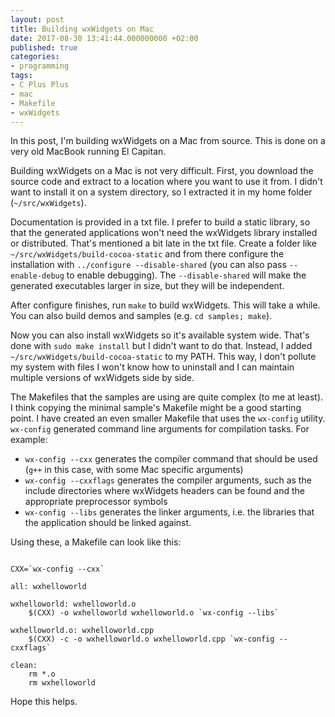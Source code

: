 ```yaml
---
layout: post
title: Building wxWidgets on Mac
date: 2017-08-30 13:41:44.000000000 +02:00
published: true
categories:
- programming
tags:
- C Plus Plus
- mac
- Makefile
- wxWidgets
---
```


In this post, I'm building wxWidgets on a Mac from source. This is done on a very old MacBook running El Capitan.<!--more-->

Building wxWidgets on a Mac is not very difficult. First, you download the source code and extract to a location where you want to use it from. I didn't want to install it on a system directory, so I extracted it in my home folder (<code>~/src/wxWidgets</code>).

Documentation is provided in a txt file. I prefer to build a static library, so that the generated applications won't need the wxWidgets library installed or distributed. That's mentioned a bit late in the txt file. Create a folder like <code>~/src/wxWidgets/build-cocoa-static</code> and from there configure the installation with <code>../configure --disable-shared</code> (you can also pass <code>--enable-debug</code> to enable debugging). The <code>--disable-shared</code> will make the generated executables larger in size, but they will be independent.

After configure finishes, run <code>make</code> to build wxWidgets. This will take a while. You can also build demos and samples (e.g. <code>cd samples; make</code>).

Now you can also install wxWidgets so it's available system wide. That's done with <code>sudo make install</code> but I didn't want to do that. Instead, I added <code>~/src/wxWidgets/build-cocoa-static</code> to my PATH. This way, I don't pollute my system with files I won't know how to uninstall and I can maintain multiple versions of wxWidgets side by side.

The Makefiles that the samples are using are quite complex (to me at least). I think copying the minimal sample's Makefile might be a good starting point. I have created an even smaller Makefile that uses the <code>wx-config</code> utility. <code>wx-config</code> generated command line arguments for compilation tasks. For example:
<ul>
<li><code>wx-config --cxx</code> generates the compiler command that should be used (<code>g++</code> in this case, with some Mac specific arguments)</li>
<li><code>wx-config --cxxflags</code> generates the compiler arguments, such as the include directories where wxWidgets headers can be found and the appropriate preprocessor symbols</li>
<li><code>wx-config --libs</code> generates the linker arguments, i.e. the libraries that the application should be linked against.</li>
</ul>

Using these, a Makefile can look like this:

```

CXX=`wx-config --cxx`

all: wxhelloworld

wxhelloworld: wxhelloworld.o
    $(CXX) -o wxhelloworld wxhelloworld.o `wx-config --libs`

wxhelloworld.o: wxhelloworld.cpp
    $(CXX) -c -o wxhelloworld.o wxhelloworld.cpp `wx-config --cxxflags`

clean:
    rm *.o
    rm wxhelloworld

```

Hope this helps.
